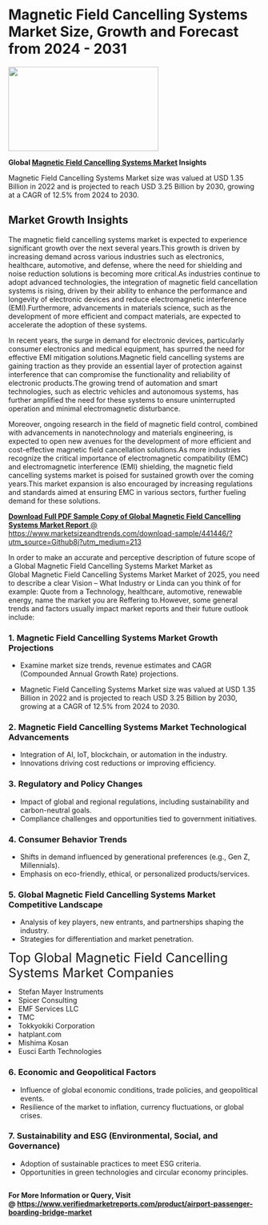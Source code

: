 <H1>Magnetic Field Cancelling Systems Market Size, Growth and Forecast from 2024 - 2031</H1><img class="aligncenter size-medium wp-image-584254" src="https://thirdeyenews.in/wp-content/uploads/2024/09/Global-Market-Research-300x168.jpeg" alt="" width="300" height="168" /><p><strong>Global&nbsp;<a href="https://www.marketsizeandtrends.com/download-sample/441446/?utm_source=Github8j?utm_medium=213">Magnetic Field Cancelling Systems Market</a> Insights</strong></p><p>Magnetic Field Cancelling Systems Market size was valued at USD 1.35 Billion in 2022 and is projected to reach USD 3.25 Billion by 2030, growing at a CAGR of 12.5% from 2024 to 2030.</p><p><h2>Market Growth Insights</h2> <p>The magnetic field cancelling systems market is expected to experience significant growth over the next several years.This growth is driven by increasing demand across various industries such as electronics, healthcare, automotive, and defense, where the need for shielding and noise reduction solutions is becoming more critical.As industries continue to adopt advanced technologies, the integration of magnetic field cancellation systems is rising, driven by their ability to enhance the performance and longevity of electronic devices and reduce electromagnetic interference (EMI).Furthermore, advancements in materials science, such as the development of more efficient and compact materials, are expected to accelerate the adoption of these systems.</p> <p><a href="#"></a></p> <p>In recent years, the surge in demand for electronic devices, particularly consumer electronics and medical equipment, has spurred the need for effective EMI mitigation solutions.Magnetic field cancelling systems are gaining traction as they provide an essential layer of protection against interference that can compromise the functionality and reliability of electronic products.The growing trend of automation and smart technologies, such as electric vehicles and autonomous systems, has further amplified the need for these systems to ensure uninterrupted operation and minimal electromagnetic disturbance.</p> <p>Moreover, ongoing research in the field of magnetic field control, combined with advancements in nanotechnology and materials engineering, is expected to open new avenues for the development of more efficient and cost-effective magnetic field cancellation solutions.As more industries recognize the critical importance of electromagnetic compatibility (EMC) and electromagnetic interference (EMI) shielding, the magnetic field cancelling systems market is poised for sustained growth over the coming years.This market expansion is also encouraged by increasing regulations and standards aimed at ensuring EMC in various sectors, further fueling demand for these solutions.</p> <p><a href="#"></p><p><span class=""><strong>Download Full PDF Sample Copy of Global Magnetic Field Cancelling Systems Market Report</strong> @ <a href="https://www.marketsizeandtrends.com/download-sample/441446/?utm_source=Github8j?utm_medium=213" target="_blank">https://www.marketsizeandtrends.com/download-sample/441446/?utm_source=Github8j?utm_medium=213</a></span></p><p>In order to make an accurate and perceptive description of future scope of a Global&nbsp;Magnetic Field Cancelling Systems Market Market as Global&nbsp;Magnetic Field Cancelling Systems Market Market of 2025, you need to describe a clear Vision &ndash; What Industry or Linda can you think of for example: Quote from a Technology, healthcare, automotive, renewable energy, name the market you are Reffering to.However, some general trends and factors usually impact market reports and their future outlook include:</p><h3>1.&nbsp;<strong>Magnetic Field Cancelling Systems Market Growth Projections</strong></h3><ul><li>Examine market size trends, revenue estimates and CAGR (Compounded Annual Growth Rate) projections.</li><li><p>Magnetic Field Cancelling Systems Market size was valued at USD 1.35 Billion in 2022 and is projected to reach USD 3.25 Billion by 2030, growing at a CAGR of 12.5% from 2024 to 2030.</p></li></ul><h3>2.&nbsp;<strong>Magnetic Field Cancelling Systems Market Technological Advancements</strong></h3><ul><li>Integration of AI, IoT, blockchain, or automation in the industry.</li><li>Innovations driving cost reductions or improving efficiency.</li></ul><h3>3.&nbsp;<strong>Regulatory and Policy Changes</strong></h3><ul><li>Impact of global and regional regulations, including sustainability and carbon-neutral goals.</li><li>Compliance challenges and opportunities tied to government initiatives.</li></ul><h3>4.&nbsp;<strong>Consumer Behavior Trends</strong></h3><ul><li>Shifts in demand influenced by generational preferences (e.g., Gen Z, Millennials).</li><li>Emphasis on eco-friendly, ethical, or personalized products/services.</li></ul><h3>5.&nbsp;<strong>Global Magnetic Field Cancelling Systems Market Competitive Landscape</strong></h3><ul><li>Analysis of key players, new entrants, and partnerships shaping the industry.</li><li>Strategies for differentiation and market penetration.</li></ul><p data-pm-slice="1 1 []"><span style="color: inherit; font-family: inherit; font-size: 25px;">Top Global Magnetic Field Cancelling Systems Market Companies</span></p><div class="" data-test-id=""><p><li>Stefan Mayer Instruments</li><li> Spicer Consulting</li><li> EMF Services LLC</li><li> TMC</li><li> Tokkyokiki Corporation</li><li> hatplant.com</li><li> Mishima Kosan</li><li> Eusci Earth Technologies</li></p></div><h3>6.&nbsp;<strong>Economic and Geopolitical Factors</strong></h3><ul><li>Influence of global economic conditions, trade policies, and geopolitical events.</li><li>Resilience of the market to inflation, currency fluctuations, or global crises.</li></ul><h3>7.&nbsp;<strong>Sustainability and ESG (Environmental, Social, and Governance)</strong></h3><ul><li>Adoption of sustainable practices to meet ESG criteria.</li><li>Opportunities in green technologies and circular economy principles.</li></ul><h2><strong style="font-size: 14px;">For More Information or Query, Visit @&nbsp;</strong><a style="background-color: #ffffff; font-size: 14px;" href="https://www.marketsizeandtrends.com/report/magnetic-field-cancelling-systems-market/" target="_blank">https://www.verifiedmarketreports.com/product/airport-passenger-boarding-bridge-market</a></h2>